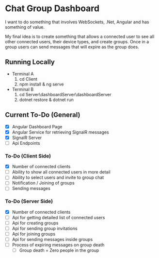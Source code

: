 # Chat Group Dashboard
I want to do something that involves WebSockets, .Net, Angular and has something of value.

My final idea is to create something that allows a connected user to see all other connected users, their device types, and create groups. Once in a group users can send messages that will expire as the group does.


## Running Locally
- Terminal A
    1) cd Client
    2) npm install & ng serve
- Terminal B
    1) cd Server\dashboardServer\dashboardServer
    2) dotnet restore & dotnet run

## Current To-Do (General)
- [x] Angular Dashboard Page
- [x] Angular Service for retrieving SignalR messages
- [x] SignalR Server 
- [ ] Api Endpoints
### To-Do (Client Side)
- [x] Number of connected clients
- [ ] Ability to show all connected users in more detail
- [ ] Ability to select users and invite to group chat
- [ ] Notification / Joining of groups
- [ ] Sending messages
### To-Do (Server Side)
- [x] Number of connected clients
- [ ] Api for getting detailed list of connected users
- [ ] Api for creating groups
- [ ] Api for sending group invitations
- [ ] Api for joining groups
- [ ] Api for sending messages inside groups
- [ ] Process of expiring messages on group death
    - [ ] Group death = Zero people in the group
